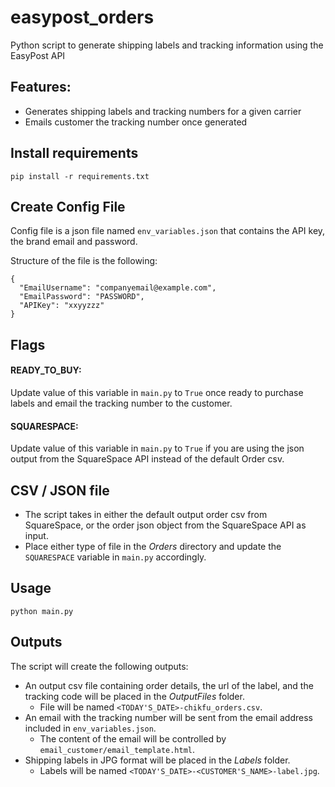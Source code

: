 # easypost_orders
Python script to generate shipping labels and tracking information using the EasyPost API  

## Features:
* Generates shipping labels and tracking numbers for a given carrier
* Emails customer the tracking number once generated

## Install requirements
`pip install -r requirements.txt`

## Create Config File
Config file is a json file named `env_variables.json` that contains the API key, the brand email and password.  

Structure of the file is the following:
```
{
  "EmailUsername": "companyemail@example.com",
  "EmailPassword": "PASSWORD",
  "APIKey": "xxyyzzz"
}
```

## Flags  
#### READY_TO_BUY:  
Update value of this variable in `main.py` to `True` once ready to purchase labels and email the tracking number to the customer.  
#### SQUARESPACE:  
Update value of this variable in `main.py` to `True` if you are using the json output from the SquareSpace API instead of the default Order csv.  

## CSV / JSON file
* The script takes in either the default output order csv from SquareSpace, or the order json object 
from the SquareSpace API as input.
* Place either type of file in the *Orders* directory and update the `SQUARESPACE` variable in `main.py` accordingly.

## Usage
`python main.py`  

## Outputs  
The script will create the following outputs:  
* An output csv file containing order details, the url of the label, and the tracking code will be placed in the 
*OutputFiles* folder.
    * File will be named `<TODAY'S_DATE>-chikfu_orders.csv`.
* An email with the tracking number will be sent from the email address included in `env_variables.json`.
    * The content of the email will be controlled by `email_customer/email_template.html`.
* Shipping labels in JPG format will be placed in the *Labels* folder. 
    * Labels will be named `<TODAY'S_DATE>-<CUSTOMER'S_NAME>-label.jpg`.